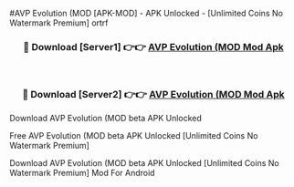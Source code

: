 #AVP Evolution (MOD [APK-MOD] - APK Unlocked - [Unlimited Coins No Watermark Premium] ortrf



<div align="center">

<h3>🔴 Download [Server1] 👉👉 <a href="https://momento.my/?title=AVP_Evolution_(MOD">AVP Evolution (MOD Mod Apk</a></h3><br>

<h3>🔴 Download [Server2] 👉👉 <a href="https://momento.my/?title=AVP_Evolution_(MOD">AVP Evolution (MOD Mod Apk</a></h3>
</div>



Download AVP Evolution (MOD beta APK Unlocked

Free AVP Evolution (MOD beta APK Unlocked [Unlimited Coins No Watermark Premium]

Download AVP Evolution (MOD beta APK Unlocked [Unlimited Coins No Watermark Premium] Mod For Android

